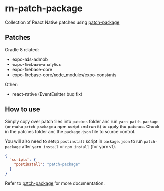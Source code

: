 # rn-patch-package

Collection of React Native patches using [patch-package](https://github.com/ds300/patch-package)

## Patches

Gradle 8 related:

- expo-ads-admob
- expo-firebase-analytics
- expo-firebase-core
- expo-firebase-core/node_modules/expo-constants

Other:

- react-native (EventEmitter bug fix)

## How to use

Simply copy over patch files into `patches` folder and run `yarn patch-package` (or make `patch-package` a npm script and run it) to apply the patches. Check in the patches folder and the `package.json` file to source control.

You will also need to setup `postinstall` script in `package.json` to run `patch-package` after `yarn install` or `npm install` (for yarn v1).

```json
{
  "scripts": {
    "postinstall": "patch-package"
  }
}
```

Refer to [patch-package](https://github.com/ds300/patch-package) for more documentation.